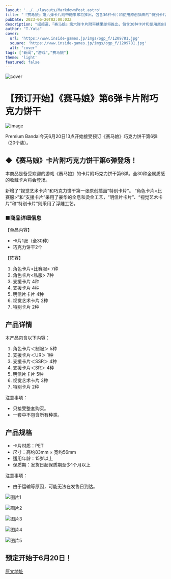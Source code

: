```yaml
---
layout: '../../layouts/MarkdownPost.astro'
title: "『赛马娘』第六弹卡片附带糖果即将推出，包含30种卡片和使用原创插画的“特别卡片”"
pubDate: 2023-06-20T02:00:03Z
description: "据报道，『赛马娘』第六弹卡片附带糖果即将推出，包含30种卡片和使用原创插画的“特别卡片”。"
author: "T.Yuta"
cover:
  url: 'https://www.inside-games.jp/imgs/ogp_f/1209781.jpg'
  square: 'https://www.inside-games.jp/imgs/ogp_f/1209781.jpg'
  alt: "cover"
tags: ["新闻","游戏","赛马娘"]
theme: 'light'
featured: false
---
```


![cover](https://www.inside-games.jp/imgs/ogp_f/1209781.jpg)

# 【预订开始】《赛马娘》第6弹卡片附巧克力饼干

![image](https://www.inside-games.jp/imgs/zoom/1209787.png)

Premium Bandai今天6月20日13点开始接受预订《赛马娘》巧克力饼干第6弹（20个装）。

## ◆《赛马娘》卡片附巧克力饼干第6弹登场！

本商品是备受欢迎的游戏《赛马娘》的卡片附巧克力饼干第6弹。全30种金属质感的收藏卡片将会登场。

新增了“视觉艺术卡片”和巧克力饼干第一张原创插画“特别卡片”。 “角色卡片<比赛服>”和“支援卡片<SSR>”采用了豪华的全息和烫金工艺，“明信片卡片”、“视觉艺术卡片”和“特别卡片”则采用了浮雕工艺。

### ■商品详细信息

【单品内容】
- 卡片1张（全30种）
- 巧克力饼干2个

【阵容】
1. 角色卡片<比赛服> 7种
2. 角色卡片<私服> 7种
3. 支援卡片<SSR> 4种
4. 支援卡片<SR> 4种
5. 明信片卡片 4种
6. 视觉艺术卡片 2种
7. 特别卡片 2种
## 产品详情

本产品包含以下内容：

1. 角色卡片＜制服＞ 5种
2. 支援卡片＜UR＞ 1种
3. 支援卡片＜SSR＞ 4种
4. 支援卡片＜SR＞ 4种
5. 明信片卡片 5种
6. 视觉艺术卡片 3种
7. 特别卡片 2种

注意事项：

- 只接受整套购买。
- 一套中不包含所有种类。

## 产品规格

- 卡片材质：PET
- 尺寸：高约83mm × 宽约56mm
- 适用年龄：15岁以上
- 保质期：发货日起保质期至少1个月以上

注意事项：

- 由于运输等原因，可能无法在发售日到达。

![图片1](https://www.inside-games.jp/imgs/zoom/1209781.jpg)

![图片2](https://www.inside-games.jp/imgs/zoom/1209783.jpg)

![图片3](https://www.inside-games.jp/imgs/zoom/1209784.jpg)

![图片4](https://www.inside-games.jp/imgs/zoom/1209785.jpg)

![图片5](https://www.inside-games.jp/imgs/zoom/1209782.jpg)

## 预定开始于6月20日！

  [原文地址](https://www.inside-games.jp/article/2023/06/20/146658.html)